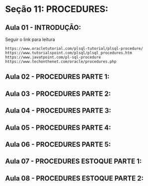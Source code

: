 # Seção 11: PROCEDURES:

## Aula 01 - INTRODUÇÃO:
Seguir o link para leitura

    https://www.oracletutorial.com/plsql-tutorial/plsql-procedure/
    https://www.tutorialspoint.com/plsql/plsql_procedures.htm
    https://www.javatpoint.com/pl-sql-procedure
    https://www.techonthenet.com/oracle/procedures.php

## Aula 02 - PROCEDURES PARTE 1:

## Aula 03 - PROCEDURES PARTE 2:

## Aula 04 - PROCEDURES PARTE 3:

## Aula 05 - PROCEDURES PARTE 4:

## Aula 06 - PROCEDURES PARTE 5:

## Aula 07 - PROCEDURES ESTOQUE PARTE 1:

## Aula 08 - PROCEDURES ESTOQUE PARTE 2:
